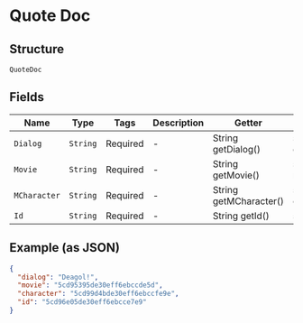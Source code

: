
# Quote Doc

## Structure

`QuoteDoc`

## Fields

| Name | Type | Tags | Description | Getter | Setter |
|  --- | --- | --- | --- | --- | --- |
| `Dialog` | `String` | Required | - | String getDialog() | setDialog(String dialog) |
| `Movie` | `String` | Required | - | String getMovie() | setMovie(String movie) |
| `MCharacter` | `String` | Required | - | String getMCharacter() | setMCharacter(String character) |
| `Id` | `String` | Required | - | String getId() | setId(String id) |

## Example (as JSON)

```json
{
  "dialog": "Deagol!",
  "movie": "5cd95395de30eff6ebccde5d",
  "character": "5cd99d4bde30eff6ebccfe9e",
  "id": "5cd96e05de30eff6ebcce7e9"
}
```

